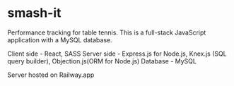 # smash-it

Performance tracking for table tennis. This is a full-stack JavaScript application with a MySQL database.

Client side - React, SASS
Server side - Express.js for Node.js, Knex.js (SQL query builder), Objection.js(ORM for Node.js)
Database - MySQL

Server hosted on Railway.app
